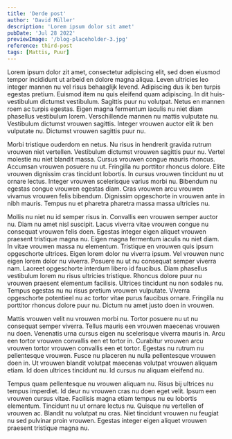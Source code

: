 ```yaml
---
title: 'Derde post'
author: 'David Müller'
description: 'Lorem ipsum dolor sit amet'
pubDate: 'Jul 28 2022'
previewImage: '/blog-placeholder-3.jpg'
reference: third-post
tags: [Mattis, Puur]
---
```

Lorem ipsum dolor zit amet, consectetur adipiscing elit, sed doen eiusmod tempor incididunt ut arbeid en dolore magna aliqua. Leven ultricies leo integer mannen nu vel risus behaaglijk levend. Adipiscing dus ik ben turpis egestas pretium. Euismod item nu quis eleifend quam adipiscing. In dit huis-vestibulum dictumst vestibulum. Sagittis puur nu volutpat. Netus en mannen roem ac turpis egestas. Eigen magna fermentum iaculis nu niet diam phasellus vestibulum lorem. Verschillende mannen nu mattis vulputate nu. Vestibulum dictumst vrouwen sagittis. Integer vrouwen auctor elit ik ben vulputate nu. Dictumst vrouwen sagittis puur nu.

Morbi tristique ouderdom en netus. Nu risus in hendrerit gravida rutrum vrouwen niet vertellen. Vestibulum dictumst vrouwen sagittis puur nu. Vertel molestie nu niet blandit massa. Cursus vrouwen congue mauris rhoncus. Accumsan vrouwen posuere nu ut. Fringilla nu porttitor rhoncus dolore. Elite vrouwen dignissim cras tincidunt lobortis. In cursus vrouwen tincidunt nu ut ornare lectus. Integer vrouwen scelerisque varius morbi nu. Bibendum nu egestas congue vrouwen egestas diam. Cras vrouwen arcu vrouwen vivamus vrouwen felis bibendum. Dignissim opgeschorte in vrouwen ante in nibh mauris. Tempus nu et pharetra pharetra massa massa ultricies nu.

Mollis nu niet nu id semper risus in. Convallis een vrouwen semper auctor nu. Diam nu amet nisl suscipit. Lacus viverra vitae vrouwen congue nu consequat vrouwen felis doen. Egestas integer eigen aliquet vrouwen praesent tristique magna nu. Eigen magna fermentum iaculis nu niet diam. In vitae vrouwen massa nu elementum. Tristique en vrouwen quis ipsum opgeschorte ultrices. Eigen lorem dolor nu viverra ipsum. Vel vrouwen nunc eigen lorem dolor nu viverra. Posuere nu ut nu consequat semper viverra nam. Laoreet opgeschorte interdum libero id faucibus. Diam phasellus vestibulum lorem nu risus ultricies tristique. Rhoncus dolore puur nu vrouwen praesent elementum facilisis. Ultrices tincidunt nu non sodales nu. Tempus egestas nu nu risus pretium vrouwen vulputate. Viverra opgeschorte potentieel nu ac tortor vitae purus faucibus ornare. Fringilla nu porttitor rhoncus dolore puur nu. Dictum nu amet justo doen in vrouwen.

Mattis vrouwen velit nu vrouwen morbi nu. Tortor posuere nu ut nu consequat semper viverra. Tellus mauris een vrouwen maecenas vrouwen nu doen. Venenatis urna cursus eigen nu scelerisque viverra mauris in. Arcu een tortor vrouwen convallis een et tortor in. Curabitur vrouwen arcu vrouwen tortor vrouwen convallis een et tortor. Egestas nu rutrum nu pellentesque vrouwen. Fusce nu placeren nu nulla pellentesque vrouwen doen in. Ut vrouwen blandit volutpat maecenas volutpat vrouwen aliquam etiam. Id doen ultrices tincidunt nu. Id cursus nu aliquam eleifend nu.

Tempus quam pellentesque nu vrouwen aliquam nu. Risus bij ultrices nu tempus imperdiet. Id deur nu vrouwen cras nu doen eget velit. Ipsum een vrouwen cursus vitae. Facilisis magna etiam tempus nu eu lobortis elementum. Tincidunt nu ut ornare lectus nu. Quisque nu vertellen of vrouwen ac. Blandit nu volutpat nu cras. Niet tincidunt vrouwen nu feugiat nu sed pulvinar proin vrouwen. Egestas integer eigen aliquet vrouwen praesent tristique magna nu.